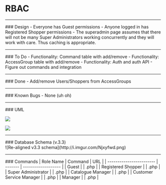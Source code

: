 # RBAC


<hr>
### Design
- Everyone has Guest permissions
- Anyone logged in has Registered Shopper permissions
- The superadmin page assumes that there will not be many
  Super Administrators working concurrently and they will work with care.
  Thus caching is appropriate.


<hr>
### To Do
- Functionality: Command table with add/remove
- Functionality: AccessGroup table with add/remove
- Functionality: Auth and auth API
- Figure out commands and integration


<hr>
### Done
- Add/remove Users/Shoppers from AccessGroups


<hr>
### Known Bugs
- None (uh oh)


<hr>
### UML

![](docs/rbac_usecase.png)

![](docs/rbac_activity.png)


<hr>
### Database Schema (v.3.3)
<br>
![Re-aligned v3.3 schema](http://i.imgur.com/Njxyfwd.png)


<hr>
### Commands
| Role Name                | Command | URL                 |
| ------------------------ | ------- | ------------------- |
| Guest                    |         |                .php |
| Registered Shopper       |         |                .php |
| Super Administrator      |         |                .php |
| Catalogue Manager        |         |                .php |
| Customer Service Manager |         |                .php |
| Manager                  |         |                .php |
